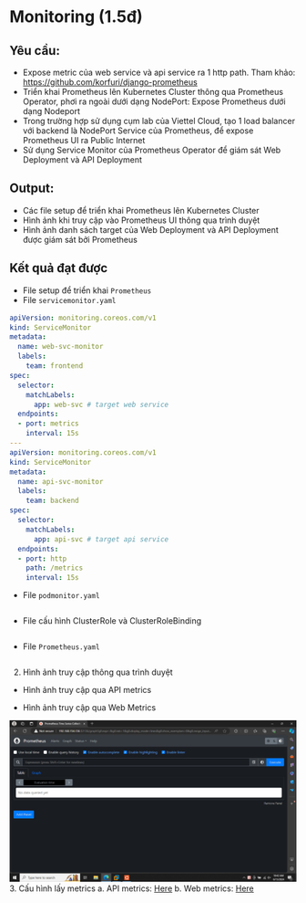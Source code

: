 # Monitoring (1.5đ)
## Yêu cầu:
- Expose metric của web service và api service ra 1 http path. Tham khảo: https://github.com/korfuri/django-prometheus
- Triển khai Prometheus lên Kubernetes Cluster thông qua Prometheus Operator, phơi ra ngoài dưới dạng NodePort: 
Expose Prometheus dưới dạng Nodeport
- Trong trường hợp sử dụng cụm lab của Viettel Cloud, tạo 1 load balancer với backend là NodePort Service của Prometheus, để expose Prometheus UI ra Public Internet 
- Sử dụng Service Monitor của Prometheus Operator để giám sát Web Deployment và API Deployment
## Output:
- Các file setup để triển khai Prometheus lên Kubernetes Cluster
- Hình ảnh khi truy cập vào Prometheus UI thông qua trình duyệt
- Hình ảnh danh sách target của Web Deployment và API Deployment được giám sát bởi Prometheus

## Kết quả đạt được
- File setup để triển khai `Prometheus`
- File `servicemonitor.yaml`
```yml
apiVersion: monitoring.coreos.com/v1
kind: ServiceMonitor
metadata:
  name: web-svc-monitor
  labels:
    team: frontend
spec:
  selector:
    matchLabels:
      app: web-svc # target web service
  endpoints:
  - port: metrics
    interval: 15s
---
apiVersion: monitoring.coreos.com/v1
kind: ServiceMonitor
metadata:
  name: api-svc-monitor
  labels:
    team: backend
spec:
  selector:
    matchLabels:
      app: api-svc # target api service
  endpoints:
  - port: http
    path: /metrics
    interval: 15s

```

- File `podmonitor.yaml`
```yml

```
- File cấu hình ClusterRole và ClusterRoleBinding
```yml

```
- File `Prometheus.yaml`
```yml

```
2. Hình ảnh truy cập thông qua trình duyệt
- Hình ảnh truy cập qua API metrics

- Hình ảnh truy cập qua Web Metrics

![img1](./images/P4/im1.png)
3. Cấu hình lấy metrics
a. API metrics: [Here]()
b. Web metrics: [Here]()